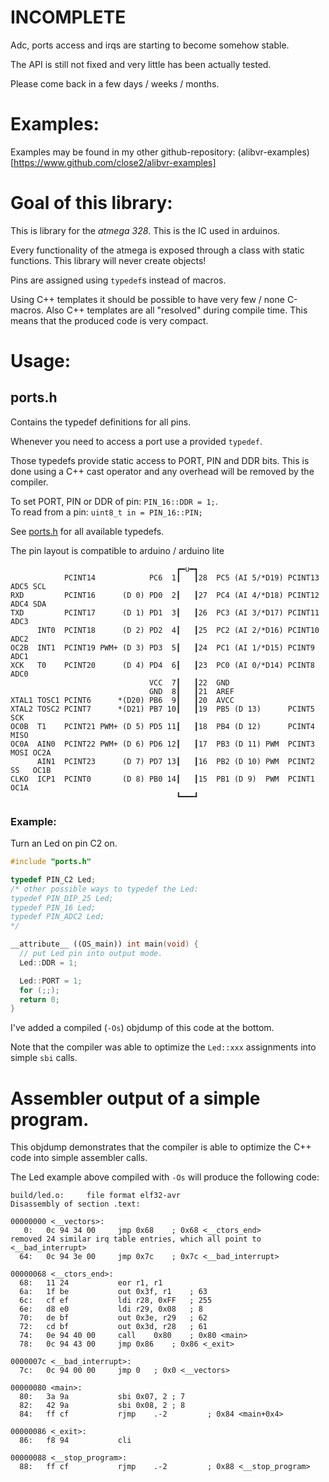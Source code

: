 INCOMPLETE
==========

Adc, ports access and irqs are starting to become somehow stable.

The API is still not fixed and very little has been actually tested.

Please come back in a few days / weeks / months.


Examples:
=========

Examples may be found in my other github-repository:
(alibvr-examples)[https://www.github.com/close2/alibvr-examples]


Goal of this library:
=====================

This is library for the *atmega 328*.  This is the IC used in arduinos.

Every functionality of the atmega is exposed through a class with static
functions.  This library will never create objects!

Pins are assigned using `typedef`s instead of macros.

Using C++ templates it should be possible to have very few / none C-macros.
Also C++ templates are all "resolved" during compile time.  This means that
the produced code is very compact.


Usage:
======

## ports.h

Contains the typedef definitions for all pins.

Whenever you need to access a port use a provided `typedef`.

Those typedefs provide static access to PORT, PIN and DDR bits.  This is
done using a C++ cast operator and any overhead will be removed by the
compiler.

To set PORT, PIN or DDR of pin: `PIN_16::DDR = 1;`.  
To read from a pin: `uint8_t in = PIN_16::PIN;`

See [ports.h](src/ports.h) for all available typedefs.

The pin layout is compatible to arduino / arduino lite

```
                                     ┏━u━┓
            PCINT14            PC6  1┃   ┃28  PC5 (AI 5/*D19) PCINT13 ADC5 SCL
RXD         PCINT16      (D 0) PD0  2┃   ┃27  PC4 (AI 4/*D18) PCINT12 ADC4 SDA
TXD         PCINT17      (D 1) PD1  3┃   ┃26  PC3 (AI 3/*D17) PCINT11 ADC3
      INT0  PCINT18      (D 2) PD2  4┃   ┃25  PC2 (AI 2/*D16) PCINT10 ADC2
OC2B  INT1  PCINT19 PWM+ (D 3) PD3  5┃   ┃24  PC1 (AI 1/*D15) PCINT9  ADC1
XCK   T0    PCINT20      (D 4) PD4  6┃   ┃23  PC0 (AI 0/*D14) PCINT8  ADC0
                               VCC  7┃   ┃22  GND
                               GND  8┃   ┃21  AREF
XTAL1 TOSC1 PCINT6      *(D20) PB6  9┃   ┃20  AVCC
XTAL2 TOSC2 PCINT7      *(D21) PB7 10┃   ┃19  PB5 (D 13)      PCINT5  SCK
OC0B  T1    PCINT21 PWM+ (D 5) PD5 11┃   ┃18  PB4 (D 12)      PCINT4  MISO
OC0A  AIN0  PCINT22 PWM+ (D 6) PD6 12┃   ┃17  PB3 (D 11) PWM  PCINT3  MOSI OC2A
      AIN1  PCINT23      (D 7) PD7 13┃   ┃16  PB2 (D 10) PWM  PCINT2  SS   OC1B
CLKO  ICP1  PCINT0       (D 8) PB0 14┃   ┃15  PB1 (D 9)  PWM  PCINT1       OC1A
                                     ┗━━━┛
```

### Example:

Turn an Led on pin C2 on.

```C++
#include "ports.h"

typedef PIN_C2 Led;
/* other possible ways to typedef the Led:
typedef PIN_DIP_25 Led;
typedef PIN_16 Led;
typedef PIN_ADC2 Led;
*/

__attribute__ ((OS_main)) int main(void) {
  // put Led pin into output mode.
  Led::DDR = 1;

  Led::PORT = 1;
  for (;;);
  return 0;
}
```

I've added a compiled (`-Os`) objdump of this code at the bottom.

Note that the compiler was able to optimize the `Led::xxx` assignments
into simple `sbi` calls.


# Assembler output of a simple program.

This objdump demonstrates that the compiler is able to optimize
the C++ code into simple assembler calls.

The Led example above compiled with `-Os` will produce the following code:

```c-objdump
build/led.o:     file format elf32-avr
Disassembly of section .text:

00000000 <__vectors>:
   0:	0c 94 34 00 	jmp	0x68	; 0x68 <__ctors_end>
removed 24 similar irq table entries, which all point to <__bad_interrupt>
  64:	0c 94 3e 00 	jmp	0x7c	; 0x7c <__bad_interrupt>

00000068 <__ctors_end>:
  68:	11 24       	eor	r1, r1
  6a:	1f be       	out	0x3f, r1	; 63
  6c:	cf ef       	ldi	r28, 0xFF	; 255
  6e:	d8 e0       	ldi	r29, 0x08	; 8
  70:	de bf       	out	0x3e, r29	; 62
  72:	cd bf       	out	0x3d, r28	; 61
  74:	0e 94 40 00 	call	0x80	; 0x80 <main>
  78:	0c 94 43 00 	jmp	0x86	; 0x86 <_exit>

0000007c <__bad_interrupt>:
  7c:	0c 94 00 00 	jmp	0	; 0x0 <__vectors>

00000080 <main>:
  80:	3a 9a       	sbi	0x07, 2	; 7
  82:	42 9a       	sbi	0x08, 2	; 8
  84:	ff cf       	rjmp	.-2      	; 0x84 <main+0x4>

00000086 <_exit>:
  86:	f8 94       	cli

00000088 <__stop_program>:
  88:	ff cf       	rjmp	.-2      	; 0x88 <__stop_program>

```


